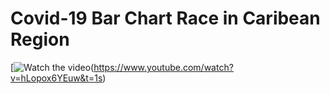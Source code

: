 # Covid-19 Bar Chart Race in Caribean Region
[![Watch the video](https://github.com/supermonk00/Curfew-project/blob/master/Covid-19%20Bar%20chart%20race%20in%20Carib/screenshot.png)(https://www.youtube.com/watch?v=hLopox6YEuw&t=1s)
